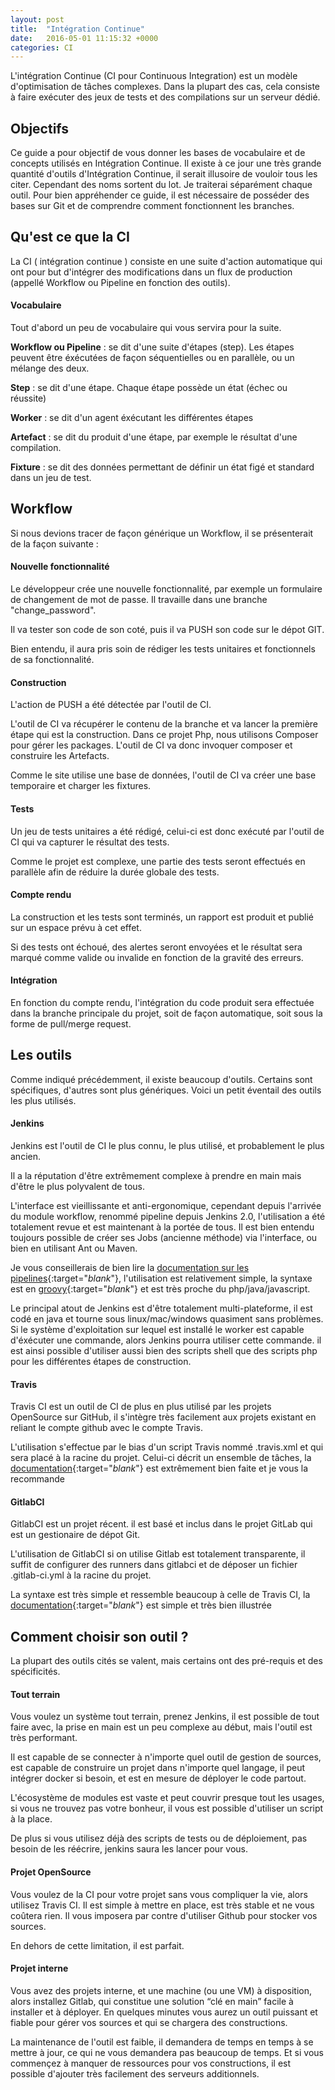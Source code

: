 ```yaml
---
layout: post
title:  "Intégration Continue"
date:   2016-05-01 11:15:32 +0000
categories: CI
---
```


L'intégration Continue (CI pour Continuous Integration) est un modèle d'optimisation de tâches complexes. Dans la plupart des cas, cela consiste à faire exécuter des jeux de tests et des compilations sur un serveur dédié.

## Objectifs
Ce guide a pour objectif de vous donner les bases de vocabulaire et de concepts utilisés en Intégration Continue. Il existe à ce jour une très grande quantité d'outils d'Intégration Continue, il serait illusoire de vouloir tous les citer. Cependant des noms sortent du lot. Je traiterai séparément chaque outil.
Pour bien appréhender ce guide, il est nécessaire de posséder des bases sur Git et de comprendre comment fonctionnent les branches.

## Qu'est ce que la CI
La CI ( intégration continue ) consiste en une suite d'action automatique qui ont pour but d'intégrer des modifications dans un flux de production (appellé Workflow ou Pipeline en fonction des outils).

#### Vocabulaire
Tout d'abord un peu de vocabulaire qui vous servira pour la suite.

**Workflow ou Pipeline** : se dit d'une suite d'étapes (step). Les étapes peuvent être éxécutées de façon séquentielles ou en parallèle, ou un mélange des deux.

**Step** : se dit d'une étape. Chaque étape possède un état (échec ou réussite)

**Worker** : se dit d'un agent éxécutant les différentes étapes

**Artefact** : se dit du produit d'une étape, par exemple le résultat d'une compilation.

**Fixture** : se dit des données permettant de définir un état figé et standard dans un jeu de test.

## Workflow

Si nous devions tracer de façon générique un Workflow, il se présenterait de la façon suivante :

#### Nouvelle fonctionnalité
Le développeur crée une nouvelle fonctionnalité, par exemple un formulaire de changement de mot de passe. Il travaille dans une branche "change_password".

Il va tester son code de son coté, puis il va PUSH son code sur le dépot GIT.

Bien entendu, il aura pris soin de rédiger les tests unitaires et fonctionnels de sa fonctionnalité.

#### Construction
L'action de PUSH a été détectée par l'outil de CI.

L'outil de CI va récupérer le contenu de la branche et va lancer la première étape qui est la construction. Dans ce projet Php, nous utilisons Composer pour gérer les packages. L'outil de CI va donc invoquer composer et construire les Artefacts.

Comme le site utilise une base de données, l'outil de CI va créer une base temporaire et charger les fixtures.

#### Tests
Un jeu de tests unitaires a été rédigé, celui-ci est donc exécuté par l'outil de CI qui va capturer le résultat des tests.

Comme le projet est complexe, une partie des tests seront effectués en parallèle afin de réduire la durée globale des tests.

#### Compte rendu
La construction et les tests sont terminés, un rapport est produit et publié sur un espace prévu à cet effet.

Si des tests ont échoué, des alertes seront envoyées et le résultat sera marqué comme valide ou invalide en fonction de la gravité des erreurs.

#### Intégration
En fonction du compte rendu, l'intégration du code produit sera effectuée dans la branche principale du projet, soit de façon automatique, soit sous la forme de pull/merge request.

## Les outils
Comme indiqué précédemment, il existe beaucoup d'outils. Certains sont spécifiques, d'autres sont plus génériques. Voici un petit éventail des outils les plus utilisés.

#### Jenkins
Jenkins est l'outil de CI le plus connu, le plus utilisé, et probablement le plus ancien.

Il a la réputation d'être extrêmement complexe à prendre en main mais d'être le plus polyvalent de tous.

L'interface est vieillissante et anti-ergonomique, cependant depuis l'arrivée du module workflow, renommé pipeline depuis Jenkins 2.0, l'utilisation a été totalement revue et est maintenant à la portée de tous. Il est bien entendu toujours possible de créer ses Jobs (ancienne méthode) via l'interface, ou bien en utilisant Ant ou Maven.

Je vous conseillerais de bien lire la [documentation sur les pipelines](https://Jenkins.io/solutions/pipeline/){:target="_blank_"}, l'utilisation est relativement simple, la syntaxe est en [groovy](http://groovy-lang.org/){:target="_blank_"} et est très proche du php/java/javascript.


Le principal atout de Jenkins est d'être totalement multi-plateforme, il est codé en java et tourne sous linux/mac/windows quasiment sans problèmes. Si le système d'exploitation sur lequel est installé le worker est capable d'éxécuter une commande, alors Jenkins pourra utiliser cette commande. il est ainsi possible d'utiliser aussi bien des scripts shell que des scripts php pour les différentes étapes de construction.

#### Travis
Travis CI est un outil de CI de plus en plus utilisé par les projets OpenSource sur GitHub, il s'intègre très facilement aux projets existant en reliant le compte github avec le compte Travis.

L'utilisation s'effectue par le bias d'un script Travis nommé .travis.xml et qui sera placé à la racine du projet. Celui-ci décrit un ensemble de tâches, la [documentation](https://docs.travis-ci.com/){:target="_blank_"} est extrêmement bien faite et je vous la recommande

#### GitlabCI
GitlabCI est un projet récent. il est basé et inclus dans le projet GitLab qui est un gestionaire de dépot Git.

L'utilisation de GitlabCI si on utilise Gitlab est totalement transparente, il suffit de configurer des runners dans gitlabci et de déposer un fichier .gitlab-ci.yml à la racine du projet.

La syntaxe est très simple et ressemble beaucoup à celle de Travis CI, la [documentation](http://doc.gitlab.com/ce/ci/quick_start/README.html){:target="_blank_"} est simple et très bien illustrée

## Comment choisir son outil ?
La plupart des outils cités se valent, mais certains ont des pré-requis et des spécificités.

#### Tout terrain
Vous voulez un système tout terrain, prenez Jenkins, il est possible de tout faire avec, la prise en main est un peu complexe au début, mais l'outil est très performant.

Il est capable de se connecter à n'importe quel outil de gestion de sources, est capable de construire un projet dans n'importe quel langage, il peut intégrer docker si besoin, et est en mesure de déployer le code partout.

L'écosystème de modules est vaste et peut couvrir presque tout les usages, si vous ne trouvez pas votre bonheur, il vous est possible d'utiliser un script à la place.

De plus si vous utilisez déjà des scripts de tests ou de déploiement, pas besoin de les réécrire, jenkins saura les lancer pour vous.

#### Projet OpenSource
Vous voulez de la CI pour votre projet sans vous compliquer la vie, alors utilisez Travis CI. Il est simple à mettre en place, est très stable et ne vous coûtera rien. Il vous imposera par contre d'utiliser Github pour stocker vos sources.

En dehors de cette limitation, il est parfait.

#### Projet interne
Vous avez des projets interne, et une machine (ou une VM) à disposition, alors installez Gitlab, qui constitue une solution “clé en main” facile à installer et à déployer. En quelques minutes vous aurez un outil puissant et fiable pour gérer vos sources et qui se chargera des constructions.

La maintenance de l'outil est faible, il demandera de temps en temps à se mettre à jour, ce qui ne vous demandera pas beaucoup de temps.
Et si vous commençez à manquer de ressources pour vos constructions, il est possible d'ajouter très facilement des serveurs additionnels.
